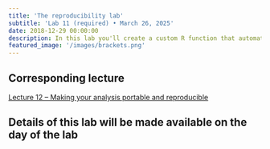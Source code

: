 ```yaml
---
title: 'The reproducibility lab'
subtitle: 'Lab 11 (required) • March 26, 2025'
date: 2018-12-29 00:00:00
description: In this lab you'll create a custom R function that automates many of the tasks and visualizations that we've worked with throughout the course.
featured_image: '/images/brackets.png'
---
```


## Corresponding lecture

[Lecture 12 – Making your analysis portable and reproducible](https://diytranscriptomics.com/project/lecture-11)

## Details of this lab will be made available on the day of the lab